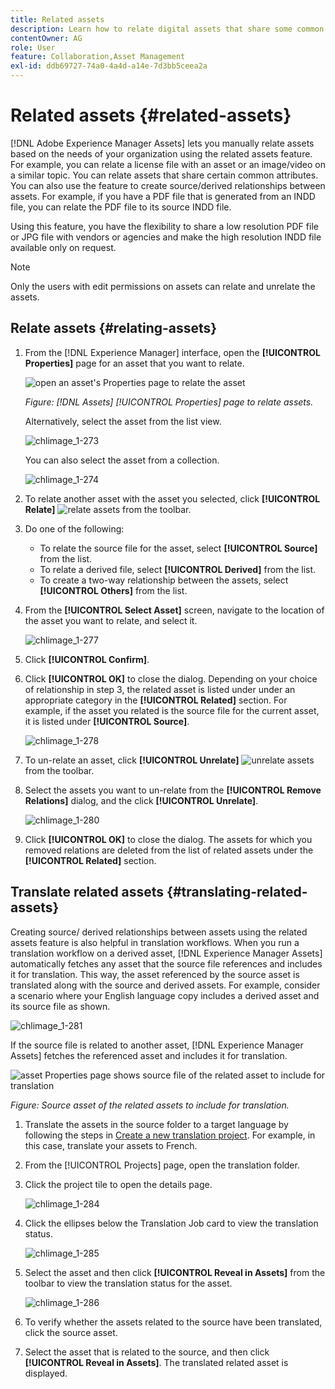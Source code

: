 ```yaml
---
title: Related assets
description: Learn how to relate digital assets that share some common attributes. Also create source-derived relationships between digital assets.
contentOwner: AG
role: User
feature: Collaboration,Asset Management
exl-id: ddb69727-74a0-4a4d-a14e-7d3bb5ceea2a
---
```

# Related assets {#related-assets}

[!DNL Adobe Experience Manager Assets] lets you manually relate assets based on the needs of your organization using the related assets feature. For example, you can relate a license file with an asset or an image/video on a similar topic. You can relate assets that share certain common attributes. You can also use the feature to create source/derived relationships between assets. For example, if you have a PDF file that is generated from an INDD file, you can relate the PDF file to its source INDD file.

Using this feature, you have the flexibility to share a low resolution PDF file or JPG file with vendors or agencies and make the high resolution INDD file available only on request.

>[!NOTE]
>
>Only the users with edit permissions on assets can relate and unrelate the assets.

## Relate assets {#relating-assets}

1. From the [!DNL Experience Manager] interface, open the **[!UICONTROL Properties]** page for an asset that you want to relate.

   ![open an asset's Properties page to relate the asset](assets/asset-properties-relate-assets.png)

   *Figure: [!DNL Assets] [!UICONTROL Properties] page to relate assets.*

   Alternatively, select the asset from the list view.

   ![chlimage_1-273](assets/chlimage_1-273.png)

   You can also select the asset from a collection.

   ![chlimage_1-274](assets/chlimage_1-274.png)

1. To relate another asset with the asset you selected, click **[!UICONTROL Relate]** ![relate assets](assets/do-not-localize/link-relate.png) from the toolbar.
1. Do one of the following:

    * To relate the source file for the asset, select **[!UICONTROL Source]** from the list.
    * To relate a derived file, select **[!UICONTROL Derived]** from the list.
    * To create a two-way relationship between the assets, select **[!UICONTROL Others]** from the list.

1. From the **[!UICONTROL Select Asset]** screen, navigate to the location of the asset you want to relate, and select it.

   ![chlimage_1-277](assets/chlimage_1-277.png)

1. Click **[!UICONTROL Confirm]**.
1. Click **[!UICONTROL OK]** to close the dialog. Depending on your choice of relationship in step 3, the related asset is listed under under an appropriate category in the **[!UICONTROL Related]** section. For example, if the asset you related is the source file for the current asset, it is listed under **[!UICONTROL Source]**.

   ![chlimage_1-278](assets/chlimage_1-278.png)

1. To un-relate an asset, click **[!UICONTROL Unrelate]** ![unrelate assets](assets/do-not-localize/link-unrelate-icon.png) from the toolbar.

1. Select the assets you want to un-relate from the **[!UICONTROL Remove Relations]** dialog, and the click **[!UICONTROL Unrelate]**.

   ![chlimage_1-280](assets/chlimage_1-280.png)

1. Click **[!UICONTROL OK]** to close the dialog. The assets for which you removed relations are deleted from the list of related assets under the **[!UICONTROL Related]** section.

## Translate related assets {#translating-related-assets}

Creating source/ derived relationships between assets using the related assets feature is also helpful in translation workflows. When you run a translation workflow on a derived asset, [!DNL Experience Manager Assets] automatically fetches any asset that the source file references and includes it for translation. This way, the asset referenced by the source asset is translated along with the source and derived assets. For example, consider a scenario where your English language copy includes a derived asset and its source file as shown.

![chlimage_1-281](assets/chlimage_1-281.png)

If the source file is related to another asset, [!DNL Experience Manager Assets] fetches the referenced asset and includes it for translation.

![asset Properties page shows source file of the related asset to include for translation](assets/asset-properties-source-asset.png)

*Figure: Source asset of the related assets to include for translation.*

1. Translate the assets in the source folder to a target language by following the steps in [Create a new translation project](translation-projects.md#create-a-new-translation-project). For example, in this case, translate your assets to French.

1. From the [!UICONTROL Projects] page, open the translation folder.

1. Click the project tile to open the details page.

   ![chlimage_1-284](assets/chlimage_1-284.png)

1. Click the ellipses below the Translation Job card to view the translation status.

   ![chlimage_1-285](assets/chlimage_1-285.png)

1. Select the asset and then click **[!UICONTROL Reveal in Assets]** from the toolbar to view the translation status for the asset.

   ![chlimage_1-286](assets/chlimage_1-286.png)

1. To verify whether the assets related to the source have been translated, click the source asset.

1. Select the asset that is related to the source, and then click **[!UICONTROL Reveal in Assets]**. The translated related asset is displayed.
